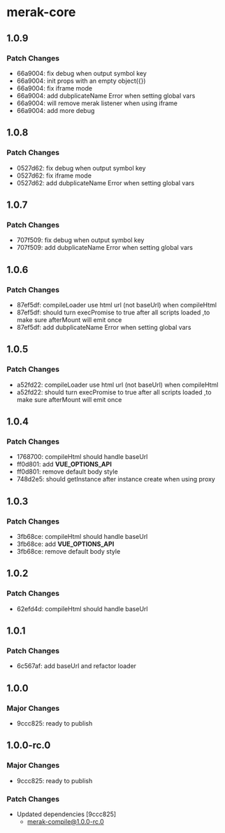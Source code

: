 # merak-core

## 1.0.9

### Patch Changes

- 66a9004: fix debug when output symbol key
- 66a9004: init props with an empty object({})
- 66a9004: fix iframe mode
- 66a9004: add dubplicateName Error when setting global vars
- 66a9004: will remove merak listener when using iframe
- 66a9004: add more debug

## 1.0.8

### Patch Changes

- 0527d62: fix debug when output symbol key
- 0527d62: fix iframe mode
- 0527d62: add dubplicateName Error when setting global vars

## 1.0.7

### Patch Changes

- 707f509: fix debug when output symbol key
- 707f509: add dubplicateName Error when setting global vars

## 1.0.6

### Patch Changes

- 87ef5df: compileLoader use html url (not baseUrl) when compileHtml
- 87ef5df: should turn execPromise to true after all scripts loaded ,to make sure afterMount will emit once
- 87ef5df: add dubplicateName Error when setting global vars

## 1.0.5

### Patch Changes

- a52fd22: compileLoader use html url (not baseUrl) when compileHtml
- a52fd22: should turn execPromise to true after all scripts loaded ,to make sure afterMount will emit once

## 1.0.4

### Patch Changes

- 1768700: compileHtml should handle baseUrl
- ff0d801: add **VUE_OPTIONS_API**
- ff0d801: remove default body style
- 748d2e5: should getInstance after instance create when using proxy

## 1.0.3

### Patch Changes

- 3fb68ce: compileHtml should handle baseUrl
- 3fb68ce: add **VUE_OPTIONS_API**
- 3fb68ce: remove default body style

## 1.0.2

### Patch Changes

- 62efd4d: compileHtml should handle baseUrl

## 1.0.1

### Patch Changes

- 6c567af: add baseUrl and refactor loader

## 1.0.0

### Major Changes

- 9ccc825: ready to publish

## 1.0.0-rc.0

### Major Changes

- 9ccc825: ready to publish

### Patch Changes

- Updated dependencies [9ccc825]
  - merak-compile@1.0.0-rc.0
